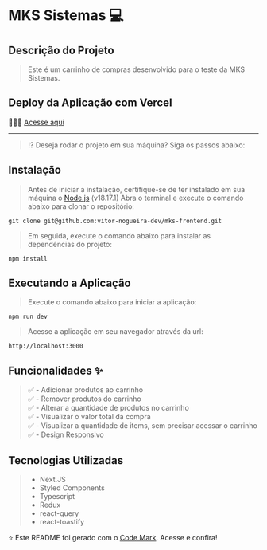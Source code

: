 # MKS Sistemas 💻

## Descrição do Projeto
> Este é um carrinho de compras desenvolvido para o teste da MKS Sistemas. <br>

## Deploy da Aplicação com Vercel
👨🏼‍💻 [Acesse aqui](https://mks-frontend-vitornogueira.vercel.app/)

---

> ⁉️ Deseja rodar o projeto em sua máquina? Siga os passos abaixo:

## Instalação
> Antes de iniciar a instalação, certifique-se de ter instalado em sua máquina o [Node.js](https://nodejs.org/en/download/) (v18.17.1)
> Abra o terminal e execute o comando abaixo para clonar o repositório:
```shell
git clone git@github.com:vitor-nogueira-dev/mks-frontend.git
```

> Em seguida, execute o comando abaixo para instalar as dependências do projeto:
```shell
npm install
```

## Executando a Aplicação
> Execute o comando abaixo para iniciar a aplicação:
```shell
npm run dev
```

> Acesse a aplicação em seu navegador através da url:
```shell
http://localhost:3000
```

## Funcionalidades ✨
> ✅ - Adicionar produtos ao carrinho <br>
> ✅ - Remover produtos do carrinho <br>
> ✅ - Alterar a quantidade de produtos no carrinho <br>
> ✅ - Visualizar o valor total da compra <br>
> ✅ - Visualizar a quantidade de items, sem precisar acessar o carrinho <br>
> ✅ - Design Responsivo <br>

## Tecnologias Utilizadas
> - Next.JS
> - Styled Components
> - Typescript
> - Redux
> - react-query
> - react-toastify

⭐️ Este README foi gerado com o [Code Mark](https://code-mark.vercel.app/). Acesse e confira!